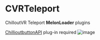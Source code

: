 # CVRTeleport
ChilloutVR Teleport **MelonLoader** plugins

[ChillioutbuttonAPI](https://github.com/MistressPlague/ChilloutButtonAPI) plug-in required
![image](https://user-images.githubusercontent.com/47291058/185738958-56fd2cbe-687e-4f78-8cd7-96daf87217fe.png)
